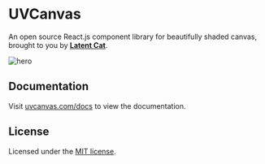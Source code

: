 
# UVCanvas

An open source React.js component library for beautifully shaded canvas, brought to you by **[Latent Cat](https://latentcat.com)**.

![hero](github/hero.webp)

## Documentation

Visit [uvcanvas.com/docs](https://uvcanvas.com/docs) to view the documentation.

## License

Licensed under the [MIT license](https://github.com/shadcn/ui/blob/main/LICENSE.md).
